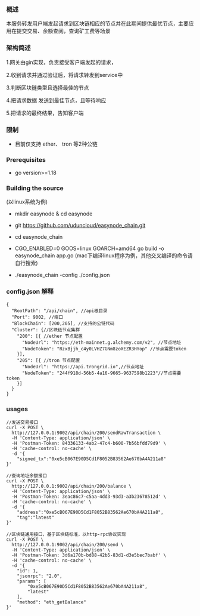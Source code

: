
### 概述
本服务转发用户端发起请求到区块链相应的节点并在此期间提供最优节点，主要应用在提交交易、余额查阅，查询矿工费等场景

### 架构简述
1.网关由gin实现，负责接受客户端发起的请求，

2.收到请求并通过验证后，将请求转发到service中

3.判断区块链类型且选择最佳的节点

4.把请求数据 发送到最佳节点，且等待响应

5.把请求的最终结果，告知客户端

### 限制

 - 目前仅支持 ether、 tron 等2种公链
 
 
### Prerequisites 

- go version>=1.18

### Building the source

(以linux系统为例)
- mkdir easynode & cd easynode
- git https://github.com/uduncloud/easynode_chain.git
- cd easynode_chain
- CGO_ENABLED=0 GOOS=linux GOARCH=amd64 go build -o easynode_chain app.go
  (mac下编译linux程序为例，其他交叉编译的命令请自行搜索)

- ./easynode_chain -config ./config.json

### config.json 解释

``````
{
  "RootPath": "/api/chain", //api根目录
  "Port": 9002, //端口
  "BlockChain": [200,205], //支持的公链代码
  "Cluster": {//区块链节点集群
    "200": [{ //ether 节点配置
      "NodeUrl": "https://eth-mainnet.g.alchemy.com/v2", //节点地址
      "NodeToken": "RzxBjjh_c4y0LVHZ7GNm8zoXEZR3HYop" //节点需要token
    }],
    "205": [{ //tron 节点配置
      "NodeUrl": "https://api.trongrid.io",//节点地址
      "NodeToken": "244f918d-56b5-4a16-9665-9637598b1223"//节点需要token
    }]
  }
}

``````

### usages

``````
//发送交易接口
curl -X POST \
  http://127.0.0.1:9002/api/chain/200/sendRawTransaction \
  -H 'Content-Type: application/json' \
  -H 'Postman-Token: 84336133-4ab2-47c4-b600-7b56bfdd79d9' \
  -H 'cache-control: no-cache' \
  -d '{
	"signed_tx":"0xe5cB067E90D5Cd1F8052B83562Ae670bA4A211a8"
}'

//查询地址余额接口
curl -X POST \
  http://127.0.0.1:9002/api/chain/200/balance \
  -H 'Content-Type: application/json' \
  -H 'Postman-Token: 3eac86c7-c5aa-4dd3-93d3-a3b23678512d' \
  -H 'cache-control: no-cache' \
  -d '{
	"address":"0xe5cB067E90D5Cd1F8052B83562Ae670bA4A211a8",
	"tag":"latest"
}'

//区块链通用接口，基于区块链标准，以http-rpc协议实现
curl -X POST \
  http://127.0.0.1:9002/api/chain/200/send \
  -H 'Content-Type: application/json' \
  -H 'Postman-Token: 3d6a170b-bd88-42b5-83d1-d3e5bec7babf' \
  -H 'cache-control: no-cache' \
  -d '{
    "id": 1,
    "jsonrpc": "2.0",
    "params": [
        "0xe5cB067E90D5Cd1F8052B83562Ae670bA4A211a8",
        "latest"
    ],
    "method": "eth_getBalance"
}'


``````


